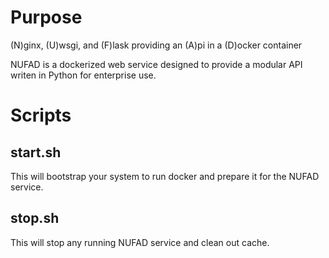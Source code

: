 # Purpose
(N)ginx, (U)wsgi, and (F)lask providing an (A)pi in a (D)ocker container

NUFAD is a dockerized web service designed to provide a modular API writen in Python for enterprise use.

# Scripts
## start.sh
This will bootstrap your system to run docker and prepare it for the NUFAD service.
## stop.sh
This will stop any running NUFAD service and clean out cache.

